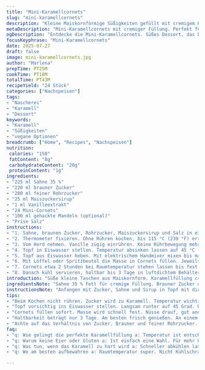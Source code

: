 ```yaml
---
title: "Mini-Karamellcornets"
slug: "mini-karamellcornets"
description: "Kleine Maiskornförmige Süßigkeiten gefüllt mit cremigem Karamell. Enthält Sahne, verschiedene Zuckerarten und Maiszuckersirup. Vanille für Aroma. Wahlweise Nüsse für Textur. Ohne Gluten, Eier und Nüsse möglich. Zucker wird auf 115 °C erhitzt. Abkühlen lassen auf 45 °C. Dann mit Mixer aufgeschlagen bis matte Konsistenz. Gefüllt in Mini-Cornets, mit Nüssen garniert. Kühlzeit etwa 2 Stunden. Snack oder Dessert. Vegetarisch. Schmelzend weich. Leicht klebrig, süß. "
metaDescription: "Mini-Karamellcornets mit cremiger Füllung. Perfekt für Snacks oder Desserts. Ohne Gluten, schnell zubereitet und wahnsinnig lecker."
ogDescription: "Entdecke die Mini-Karamellcornets. Süßes Dessert, das bei jeder Gelegenheit begeistert. Cremig, klebrig und mit knackigen Nüssen. Unbedingt probieren."
focusKeyphrase: "Mini-Karamellcornets"
date: 2025-07-27
draft: false
image: mini-karamellcornets.jpg
author: "Marlena"
prepTime: PT25M
cookTime: PT18M
totalTime: PT43M
recipeYield: "24 Stück"
categories: ["Nachspeisen"]
tags:
- "Nascherei"
- "Karamell"
- "Dessert"
keywords:
- "Karamell"
- "Süßigkeiten"
- "vegane Optionen"
breadcrumb: ["Home", "Recipes", "Nachspeisen"]
nutrition: 
 calories: "150"
 fatContent: "8g"
 carbohydrateContent: "20g"
 proteinContent: "1g"
ingredients:
- "225 ml Sahne 35 %"
- "220 ml brauner Zucker"
- "280 ml feiner Rohrzucker"
- "25 ml Maiszuckersirup"
- "1 ml Vanilleextrakt"
- "24 Mini-Cornets"
- "100 ml gehackte Mandeln (optional)"
- "Prise Salz"
instructions:
- "1. Sahne, braunen Zucker, Rohrzucker, Maiszuckersirup und Salz in einen Topf mit dickem Boden geben. Erwärmen. Rühren bis Zucker fast aufgelöst ist."
- "2. Thermometer fixieren. Ohne Rühren kochen, bis 115 °C (239 °F) erreicht sind."
- "3. Vom Herd nehmen. Vanille zügig einrühren. Keine Rührbewegung mehr."
- "4. Topf in Eiswasser stellen. Temperatur absinken lassen auf 45 °C (113 °F), ca. 15–25 Minuten. Nicht rühren."
- "5. Topf aus Eiswasser heben. Mit elektrischem Handmixer mixen bis matte, weich-cremige Masse entsteht. Dauer 3–4 Minuten."
- "6. Mit Löffel oder Spritzbeutel die Masse in Cornets füllen. Jeweils Mandeln oben drauf geben."
- "7. Cornets etwa 2 Stunden bei Raumtemperatur stehen lassen bis fest."
- "8. Danach kühl servieren, haltbar bis 3 Tage in luftdichtem Behälter."
introduction: "Süße kleine Taschen aus Maiskornform. Karamellfüllung cremig. Zucker karamellisiert bei 115 Grad. Mischung wird langsam gekühlt, bis dick, dann geschlagen. So bekommen Cornets eine samtige Textur. Vanille wichtig für Geschmack, mild, rund. Mandeln drin, knusprig optional. Keine Eier. Glutenfrei. Vegetarisch. Zucker anteilig erhöht für süßere Note. Zeit zum Abkühlen und Schlagen braucht Geduld.<br><br>Mini-Cornets werden damit aufgefüllt. Süßes Erlebnis. Snack für zwischendurch. Einfach zuzubereiten, braucht nur Zucker, Sahne und Geduld. Maiszuckersirup macht Karamell weicher, verhindert Kristalle. 2 Stunden kühl stehen für perfekte Konsistenz, nicht frostig. Kühl lagern. Haltbar kurz. Nicht zu früh füllen, Masse muss richtige Temperatur haben. Kein Rühren während Kochen oder Abkühlen. Ergebnis: süß, cremig, ein bisschen klebrig. "
ingredientsNote: "Sahne 35 % Fett für cremige Füllung. Brauner Zucker und Rohrzucker kombiniert für Geschmack und Farbe. Maiszuckersirup stabilisiert Karamell, verhindert Zuckerkristalle. Vanilleextrakt gibt Aroma. Mandeln optional; Mandeln oder Pecannüsse. Mehr Mandeln geben mehr Textur, weniger für milder. Salz hebt Süße hervor, kleine Prise reicht. Cornets: Mini-Größe ideal für Portion, luftdicht aufbewahren. Zuckermenge reduziert im Vergleich zum Original für weniger süß, für ausgewogene Süße. Timing beim Erhitzen und Abkühlen entscheidend. "
instructionsNote: "Anfangen mit Zucker, Sahne und Sirup in Topf mit dickem Boden. Rühren bis Zucker fast weg, dann nur noch Temperatur beobachten. Genau 115 °C geben. Nicht mehr rühren danach, sonst Zuckerkristalle. Vanille direkt einrühren nach Hitzequelle weg. Abschrecken in Eiswasser, langsam runter auf 45 °C. Rühren erst nach Abkühlen mit Handmixer, bis mattschimmernde Konsistenz. Sonst falsche Textur. Füllung in Cornets per Löffel oder Spritzbeutel. Nüsse sofort drauf, drücken. Zwei Stunden ruhen lassen. Nicht kühlen im Kühlschrank, Raumtemperatur reicht, sonst zu hart. Fertig sind kleine süße Taschen mit karamelliger Füllung, leicht klebrig, weich. Haltbarkeit kurz, frisch essen oder kühlen locker. "
tips:
- "Beim Kochen nicht rühren. Zucker wird zu Karamell. Temperatur wichtig. Verhindert Kristalle. Nach 115 Grad schnell Vanille einrühren."
- "Topf vorsichtig ins Eiswasser stellen. Langsam runter auf 45 Grad. Rühren erst danach mit Mixer. Diese Technik wichtig. Konsistenz wird entscheidend."
- "Cornets füllen sofort. Masse wird schnell fest. Nüsse drauf, gut andrücken. So bleiben sie haften. Muß alles schnell gehen, dann klappts."
- "Haltbarkeit beträgt nur 3 Tage. Am besten frisch genießen. An einem kühlen Ort aufbewahren. Nach zwei Stunden sind sie perfekt für den Genuss."
- "Achte auf das Verhältnis von Zucker. Brauner und feiner Rohrzucker. Gibt Farbe und Geschmack. Maiszuckersirup für Weichheit und Stabilität."
faq:
- "q: Wie gelingt die perfekte Karamellfüllung a: Temperatur ist entscheidend. Bei 115 Grad genau aufhören. Sonst zu fest oder Kristalle."
- "q: Warum keine Eier oder Gluten a: Ist einfach eine Wahl. Für mehr Optionen, viele Leute mögen das. Ideal für Allergiker auch."
- "q: Was tun, wenn das Karamell zu hart wird a: Schneller abkühlen lassen. Besser auf 45 Grad runter. Effektiv für richtige Konsistenz."
- "q: Wo am besten aufbewahren a: Raumtemperatur super. Nicht Kühlschrank. Zu hart bei Kälte. Luftdichter Behälter wichtig."

---
```

